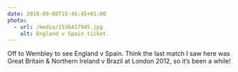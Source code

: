 ```yaml
---
date: 2018-09-08T15:45:45+01:00
photo:
  - url: /media/1536417945.jpg
    alt: England v Spain ticket.
---
```

Off to Wembley to see England v Spain. Think the last match I saw here was Great Britain & Northern Ireland v Brazil at London 2012, so it’s been a while!
